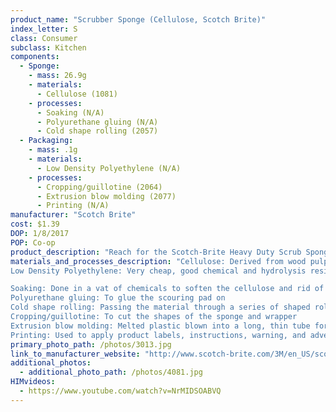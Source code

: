 ```yaml
---
product_name: "Scrubber Sponge (Cellulose, Scotch Brite)"
index_letter: S
class: Consumer
subclass: Kitchen
components:
  - Sponge:
    - mass: 26.9g
    - materials:
      - Cellulose (1081)
    - processes:
      - Soaking (N/A)
      - Polyurethane gluing (N/A)
      - Cold shape rolling (2057)
  - Packaging:
    - mass: .1g
    - materials:
      - Low Density Polyethylene (N/A)
    - processes:
      - Cropping/guillotine (2064)
      - Extrusion blow molding (2077)
      - Printing (N/A)
manufacturer: "Scotch Brite"
cost: $1.39
DOP: 1/8/2017
POP: Co-op
product_description: "Reach for the Scotch-Brite Heavy Duty Scrub Sponge because sometimes the mess is just too tough for a regular scrub sponge. From grunge on the grill, to pots and pans that sat overnight, get it done right! Look for heavy scrubbing power also available in a large size for your toughest messes."
materials_and_processes_description: "Cellulose: Derived from wood pulp, sodium sulphate, and hemp fiber
Low Density Polyethylene: Very cheap, good chemical and hydrolysis resistance, high impact strength at low temperatures, excellent electrical properties, transparent in thin films, good processability 

Soaking: Done in a vat of chemicals to soften the cellulose and rid of impurities
Polyurethane gluing: To glue the scouring pad on 
Cold shape rolling: Passing the material through a series of shaped rolls to press the sheets together
Cropping/guillotine: To cut the shapes of the sponge and wrapper
Extrusion blow molding: Melted plastic blown into a long, thin tube for molding
Printing: Used to apply product labels, instructions, warning, and advertisements"
primary_photo_path: /photos/3013.jpg
link_to_manufacturer_website: "http://www.scotch-brite.com/3M/en_US/scotch-brite/?WT.mc_id=www.scotch-brite.com/"
additional_photos:
  - additional_photo_path: /photos/4081.jpg
HIMvideos:
  - https://www.youtube.com/watch?v=NrMIDSOABVQ
---
```

